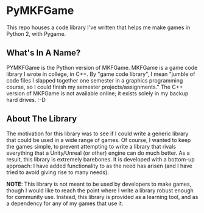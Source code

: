 # PyMKFGame

This repo houses a code library I've written that helps me make games in Python 2, with Pygame.

## What's In A Name?
PYMKFGame is the Python version of MKFGame.  MKFGame is a game code library I wrote in college, in C++.  By "game code library", I mean "jumble of code files I slapped together one semester in a graphics programming course, so I could finish my semester projects/assignments."  The C++ version of MKFGame is not available online; it exists solely in my backup hard drives. :-D

## About The Library
The motivation for this library was to see if I could write a generic library that could be used in a wide range of games.  Of course, I wanted to keep the games simple, to prevent attempting to write a library that rivals everything that a Unity/Unreal (or other) engine can do much better.  As a result, this library is extremely barebones.  It is developed with a bottom-up approach:  I have added functionality to as the need has arisen (and I have tried to avoid giving rise to many needs).

**NOTE**:  This library is not meant to be used by developers to make games, though I would like to reach the point where I write a library robust enough for community use.  Instead, this library is provided as a learning tool, and as a dependency for any of my games that use it.


